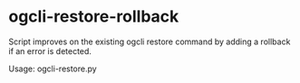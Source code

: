 # ogcli-restore-rollback

Script improves on the existing ogcli restore command by adding a rollback if an error is detected. 

Usage: ogcli-restore.py <template>

Example: python3 ogcli-restore.py my-template.txt
